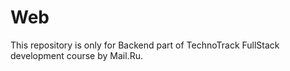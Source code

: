 # Web
This repository is only for Backend part of TechnoTrack FullStack development course by Mail.Ru.

